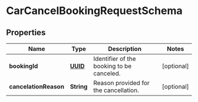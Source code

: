 # CarCancelBookingRequestSchema

## Properties
Name | Type | Description | Notes
------------ | ------------- | ------------- | -------------
**bookingId** | [**UUID**](UUID.md) | Identifier of the booking to be canceled. |  [optional]
**cancelationReason** | **String** | Reason provided for the cancellation. |  [optional]
